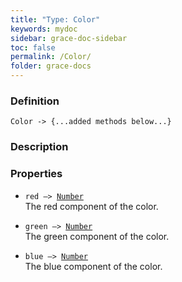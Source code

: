 ```yaml
---
title: "Type: Color"
keywords: mydoc
sidebar: grace-doc-sidebar
toc: false
permalink: /Color/
folder: grace-docs
---
```


### Definition
`Color -> {...added methods below...}`

### Description

### Properties
- `red —> `[`Number`]({{site.baseurl}}/404)  
The red component of the color.
  
- `green —> `[`Number`]({{site.baseurl}}/404)  
The green component of the color.
  
- `blue —> `[`Number`]({{site.baseurl}}/404)  
The blue component of the color.
  
